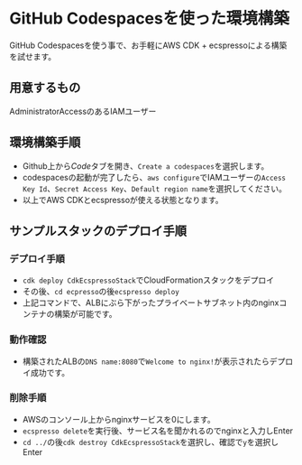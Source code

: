 # GitHub Codespacesを使った環境構築

GitHub Codespacesを使う事で、お手軽にAWS CDK + ecspressoによる構築を試せます。

## 用意するもの

AdministratorAccessのあるIAMユーザー

## 環境構築手順

- Github上から*Code*タブを開き、`Create a codespaces`を選択します。
- codespacesの起動が完了したら、`aws configure`でIAMユーザーの`Access Key Id`、`Secret Access Key`、`Default region name`を選択してください。
- 以上でAWS CDKとecspressoが使える状態となります。

## サンプルスタックのデプロイ手順

### デプロイ手順

- `cdk deploy CdkEcspressoStack`でCloudFormationスタックをデプロイ
- その後、`cd ecpresso`の後`ecspresso deploy`
- 上記コマンドで、ALBにぶら下がったプライベートサブネット内のnginxコンテナの構築が可能です。

### 動作確認

- 構築されたALBの`DNS name:8080`で`Welcome to nginx!`が表示されたらデプロイ成功です。

### 削除手順

- AWSのコンソール上からnginxサービスを0にします。
- `ecspresso delete`を実行後、サービス名を聞かれるのでnginxと入力しEnter
- `cd ../`の後`cdk destroy CdkEcspressoStack`を選択し、確認で`y`を選択しEnter
